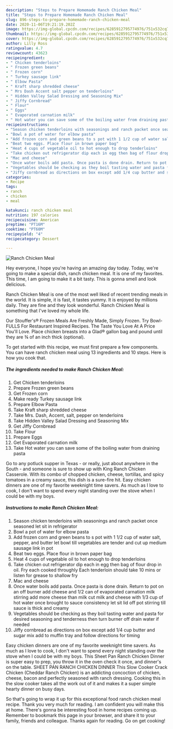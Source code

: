 ```yaml
---
description: "Steps to Prepare Homemade Ranch Chicken Meal"
title: "Steps to Prepare Homemade Ranch Chicken Meal"
slug: 896-steps-to-prepare-homemade-ranch-chicken-meal
date: 2020-11-06T19:21:19.202Z
image: https://img-global.cpcdn.com/recipes/6285912795774976/751x532cq70/ranch-chicken-meal-recipe-main-photo.jpg
thumbnail: https://img-global.cpcdn.com/recipes/6285912795774976/751x532cq70/ranch-chicken-meal-recipe-main-photo.jpg
cover: https://img-global.cpcdn.com/recipes/6285912795774976/751x532cq70/ranch-chicken-meal-recipe-main-photo.jpg
author: Lilly Ross
ratingvalue: 4.7
reviewcount: 43623
recipeingredient:
- " Chicken tenderloins"
- " Frozen green beans"
- " Frozen corn"
- " Turkey sausage link"
- " Elbow Pasta"
- " Kraft sharp shredded cheese"
- " Mrs Dash Accent salt pepper on tenderloins"
- " Hidden Valley Salad Dressing and Seasoning Mix"
- " Jiffy Cornbread"
- " Flour"
- " Eggs"
- " Evaporated carnation milk"
- " Hot water you can save some of the boiling water from draining pasta"
recipeinstructions:
- "Season chicken tenderloins with seasonings and ranch packet once seasoned let sit in refrigerator"
- "Bowl a pot of water for elbow pasta"
- "Add frozen corn and green beans to s pot with 1 1/2 cup of water salt, pepper, and butter let bowl till vegetables are tender and cut up medium sausage link in pot"
- "Beat two eggs. Place flour in brown paper bag"
- "Heat 4 cups of vegetable oil to hot enough to drop tenderloins"
- "Take chicken out refrigerator dip each in egg then bag of flour drop in oil. Fry each cooked throughly Each tenderloin  should take 10 mins or listen for grease to shallow fry"
- "Mac and cheese"
- "Once water boils add pasta. Once pasta is done drain. Return to pot on an off burner add cheese and 1/2 can of evaporated carnation milk stirring add more cheese than milk cut milk and cheese with 1/3 cup of hot water once brought to sauce consistency let sit lid off pot stirring till sauce is thick and creamy"
- "Vegetables should be checking as they boil tasting water and pasta for desired seasoning and tenderness then turn burner off drain water if needed"
- "Jiffy cornbread as directions on box except add 1/4 cup butter and sugar mix add to muffin tray and follow directions for timing"
categories:
- Recipe
tags:
- ranch
- chicken
- meal

katakunci: ranch chicken meal 
nutrition: 197 calories
recipecuisine: American
preptime: "PT16M"
cooktime: "PT60M"
recipeyield: "4"
recipecategory: Dessert

---
```



![Ranch Chicken Meal](https://img-global.cpcdn.com/recipes/6285912795774976/751x532cq70/ranch-chicken-meal-recipe-main-photo.jpg)

Hey everyone, I hope you're having an amazing day today. Today, we're going to make a special dish, ranch chicken meal. It is one of my favorites. This time, I am going to make it a bit tasty. This is gonna smell and look delicious.

Ranch Chicken Meal is one of the most well liked of recent trending meals in the world. It is simple, it is fast, it tastes yummy. It is enjoyed by millions daily. They are fine and they look wonderful. Ranch Chicken Meal is something that I've loved my whole life.

Our Stouffer&#39;s® Frozen Meals Are Freshly Made, Simply Frozen. Try Bowl-FULLS For Restaurant Inspired Recipes. The Taste You Love At A Price You&#39;ll Love. Place chicken breasts into a Glad® gallon bag and pound until they are ¾ of an inch thick (optional).


To get started with this recipe, we must first prepare a few components. You can have ranch chicken meal using 13 ingredients and 10 steps. Here is how you cook that.

<!--inarticleads1-->

##### The ingredients needed to make Ranch Chicken Meal:

1. Get  Chicken tenderloins
1. Prepare  Frozen green beans
1. Get  Frozen corn
1. Make ready  Turkey sausage link
1. Prepare  Elbow Pasta
1. Take  Kraft sharp shredded cheese
1. Take  Mrs. Dash, Accent, salt, pepper on tenderloins
1. Take  Hidden Valley Salad Dressing and Seasoning Mix
1. Get  Jiffy Cornbread
1. Take  Flour
1. Prepare  Eggs
1. Get  Evaporated carnation milk
1. Take  Hot water you can save some of the boiling water from draining pasta


Go to any potluck supper in Texas - or really, just about anywhere in the South - and someone is sure to show up with King Ranch Chicken Casserole. With its combo of chopped chicken, cheese, tortillas, and spicy tomatoes in a creamy sauce, this dish is a sure-fire hit. Easy chicken dinners are one of my favorite weeknight time savers. As much as I love to cook, I don&#39;t want to spend every night standing over the stove when I could be with my boys. 

<!--inarticleads2-->

##### Instructions to make Ranch Chicken Meal:

1. Season chicken tenderloins with seasonings and ranch packet once seasoned let sit in refrigerator
1. Bowl a pot of water for elbow pasta
1. Add frozen corn and green beans to s pot with 1 1/2 cup of water salt, pepper, and butter let bowl till vegetables are tender and cut up medium sausage link in pot
1. Beat two eggs. Place flour in brown paper bag
1. Heat 4 cups of vegetable oil to hot enough to drop tenderloins
1. Take chicken out refrigerator dip each in egg then bag of flour drop in oil. Fry each cooked throughly Each tenderloin  should take 10 mins or listen for grease to shallow fry
1. Mac and cheese
1. Once water boils add pasta. Once pasta is done drain. Return to pot on an off burner add cheese and 1/2 can of evaporated carnation milk stirring add more cheese than milk cut milk and cheese with 1/3 cup of hot water once brought to sauce consistency let sit lid off pot stirring till sauce is thick and creamy
1. Vegetables should be checking as they boil tasting water and pasta for desired seasoning and tenderness then turn burner off drain water if needed
1. Jiffy cornbread as directions on box except add 1/4 cup butter and sugar mix add to muffin tray and follow directions for timing


Easy chicken dinners are one of my favorite weeknight time savers. As much as I love to cook, I don&#39;t want to spend every night standing over the stove when I could be with my boys. This Sheet Pan Ranch Chicken Dinner is super easy to prep, you throw it in the oven check it once, and dinner&#39;s on the table. SHEET PAN RANCH CHICKEN DINNER This Slow Cooker Crack Chicken (Cheddar Ranch Chicken) is an addicting concoction of chicken, cheese, bacon and perfectly seasoned with ranch dressing. Cooking this in the slow cooker takes all the work out of it and makes it a super simple hearty dinner on busy days. 

So that's going to wrap it up for this exceptional food ranch chicken meal recipe. Thank you very much for reading. I am confident you will make this at home. There's gonna be interesting food in home recipes coming up. Remember to bookmark this page in your browser, and share it to your family, friends and colleague. Thanks again for reading. Go on get cooking!
